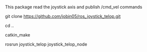 This package read the joystick axis and publish /cmd_vel commands 


git clone https://github.com/jobin05/ros_joystick_telop.git

cd ..

catkin_make

rosrun joystick_telop joystick_telop_node 
